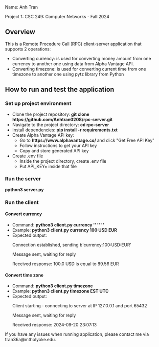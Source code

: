 <p> Name: Anh Tran </p> 
<p>Project 1: CSC 249: Computer Networks - Fall 2024</p> 
<h2>Overview</h2>
<p>
  This is a Remote Procedure Call (RPC) client-server application that supports 2 operations:
  <ul>
    <li>
      Converting currency: is used for converting money amount from one currency to another one using data from Alpha Vantage API. 
    </li>
    <li>
      Converting timezone: is used for converting current time from one timezone to another one using pytz library from Python
    </li>
  </ul>
</p>
<h2> How to run and test the application </h2>
<h3>Set up project environment </h3>  
<ul>
  <li> Clone the project repository: <b> git clone https://github.com/Anhtran0208/rpc-server.git </b></li>
  <li>Navigate to the project directory: <b> cd rpc-server </b></li>
  <li>Install dependencies: <b>pip install -r requirements.txt</b> </li>
  <li>
    Create Alpha Vantage API key:
    <ul>
      <li> Go to <b> https://www.alphavantage.co/ </b> and click "Get Free API Key" </li>
      <li> Follow instructions to get your API key </li>
      <li>Copy and store generated API key </li>
    </ul>
  </li>
  <li> 
    Create .env file 
    <ul> 
      <li> Inside the project directory, create .env file </li>
      <li> Put API_KEY=<your_api_key> inside that file </li>
    </ul>
  </li>
</ul>

<h3>Run the server </h3> 
<p> <b>python3 server.py </b></p>
<h3> Run the client </h3>
<h4>Convert currency</h4>

  <ul>
    <li>
      Command: <b> python3 client.py currency '<amount>' '<from_currency>' '<to_currency>' </b>
    </li>
    <li> Example: <b>python3 client.py currency 100 USD EUR </b></li>
    <li> 
      Expected output: 
      <p>Connection established, sending b'currency:100:USD:EUR'</p>
      <p>Message sent, waiting for reply</p>
      <p> Received response: 100.0 USD is equal to 89.56 EUR</p>
    </li>
  </ul>

<h4>Convert time zone </h4>
<ul>
    <li>
      Command: <b> python3 client.py timezone <from_timezone> <to_timezone> </b>
    </li>
    <li> Example: <b> python3 client.py timezone EST UTC </b></li>
    <li> 
      Expected output: 
      <p>Client starting - connecting to server at IP 127.0.0.1 and port 65432 </p>
      <p>Message sent, waiting for reply</p>
      <p>Received response: 2024-09-20 23:07:13</p>
    </li>
  </ul>

<p> If you have any issues when running application, please contact me via tran36a@mtholyoke.edu. </p>
